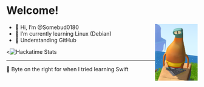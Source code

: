 # Welcome!
<img src=https://github.com/Somebud0180/Somebud0180/blob/04a80c66ad9b0e1b3cf06b1ef64ae05a051903cd/Swift%20Playgrounds%20Byte.png alt="Byte from Swift Playgrounds™️" height=150 align=right>

- 👋 Hi, I’m @Somebud0180
- 🌱 I’m currently learning Linux (Debian)
- 🤗 Understanding GitHub

<![Hackatime Stats](https://github-readme-stats.hackclub.dev/api/wakatime?username=13024&api_domain=hackatime.hackclub.com&&custom_title=Hackatime+Stats&layout=compact&cache_seconds=0&langs_count=8&theme=github_dark_dimmed)

<footer>

---

 🤖 Byte on the right for when I tried learning Swift

</footer>

<!---
Somebud0180/Somebud0180 is a ✨ special ✨ repository because its `README.md` (this file) appears on your GitHub profile.
You can click the Preview link to take a look at your changes.
--->
